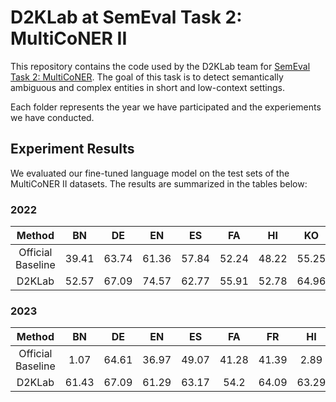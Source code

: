 # D2KLab at SemEval Task 2: MultiCoNER II

This repository contains the code used by the D2KLab team for [SemEval Task 2: MultiCoNER](https://multiconer.github.io/). The goal of this task is to detect semantically ambiguous and complex entities in short and low-context settings.

Each folder represents the year we have participated and the experiements we have conducted.

## Experiment Results

We evaluated our fine-tuned language model on the test sets of the MultiCoNER II datasets. The results are summarized in the tables below:

### 2022

|      Method       |  BN   |   DE   |  EN   |  ES   |  FA   |  HI   |  KO   |  NL   |  RU   |  TR   |  ZH   |  MIX  | MULTI |  Avg. |
|:-----------------:|:-----:|:------:|:-----:|:-----:|:-----:|:-----:|:-----:|:-----:|:-----:|:-----:|:-----:|:-----:|:-----:|:-----:|
| Official Baseline | 39.41 | 63.74  | 61.36 | 57.84 | 52.24 | 48.22 | 55.25 | 62.01 | 59.59 | 46.25 | 63.4  | 58.14 | 48.22 | 47.78 |
|       D2KLab      | 52.57 | 67.09  | 74.57 | 62.77 | 55.91 | 52.78 | 64.96 | 66.7  | 68.21 | 56.57 | 54.92 | 77.6  | 52.78 | 68.08 |

### 2023

|      Method       |  BN   |   DE   |  EN   |  ES   |  FA   |  FR   |  HI   |  IT   |  PT   |  SV   |  UK   |  ZH   |  Avg. |
|:-----------------:|:-----:|:------:|:-----:|:-----:|:-----:|:-----:|:-----:|:-----:|:-----:|:-----:|:-----:|:-----:|:-----:|
| Official Baseline | 1.07  | 64.61  | 36.97 | 49.07 | 41.28 | 41.39 | 2.89  | 43.13 | 39.85 | 69.22 | 62.08 | 48.46 | 41.67 |
|       D2KLab      | 61.43 | 67.09  | 61.29 | 63.17 | 54.2  | 64.09 | 63.29 | 64.77 | 60.79 | 62.98 | 64.14 | 54.92 | 61.84 |
